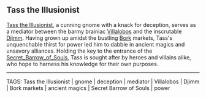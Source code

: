 ## Tass the Illusionist

[Tass the Illusionist](../People/Tass_Illusionist.md), a cunning gnome with a knack for deception, serves as a mediator between the barmy brainiac [Villalobos](Villalobos.md) and the inscrutable [Djimm](Djimm.md). Having grown up amidst the bustling [Bork](../Places/Bork.md) markets, Tass's unquenchable thirst for power led him to dabble in ancient magics and unsavory alliances. Holding the key to the entrance of the [Secret_Barrow_of_Souls](../Places/Secret_Barrow_of_Souls.md), Tass is sought after by heroes and villains alike, who hope to harness his knowledge for their own purposes.


---
TAGS: Tass the Illusionist | gnome | deception | mediator | Villalobos | Djimm | Bork markets | ancient magics | Secret Barrow of Souls | power


